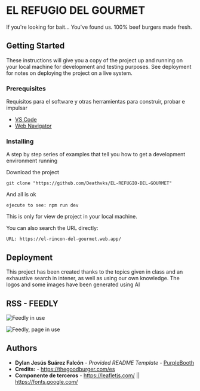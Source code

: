 # EL REFUGIO DEL GOURMET

If you're looking for bait... You've found us. 100% beef burgers made fresh.

## Getting Started

These instructions will give you a copy of the project up and running on
your local machine for development and testing purposes. See deployment
for notes on deploying the project on a live system.

### Prerequisites

Requisitos para el software y otras herramientas para construir, probar e impulsar
- [VS Code](https://code.visualstudio.com/download/)
- [Web Navigator](https://www.google.com/intl/es_es/chrome/)

### Installing

  A step by step series of examples that tell you how to get a development
  environment running

Download the project

    git clone "https://github.com/Deathvks/EL-REFUGIO-DEL-GOURMET"

And all is ok

    ejecute to see: npm run dev

This is only for view de project in your local machine.

You can also search the URL directly:

    URL: https://el-rincon-del-gourmet.web.app/

## Deployment

This project has been created thanks to the topics given in class and an exhaustive search in intener, as well as using our own knowledge. The logos and some images have been generated using AI

## RSS - FEEDLY

![Feedly in use](/EL-REFUGIO-DEL-GOURMET/public/img/feedly.jpg)

![Feedly, page in use](/EL-REFUGIO-DEL-GOURMET/public/img/feedly2.jpg)


## Authors

  - **Dylan Jesús Suárez Falcón** - *Provided README Template* -
    [PurpleBooth](https://github.com/PurpleBooth)
  - **Credits:** - https://thegoodburger.com/es
  - **Componente de terceros** - https://leafletjs.com/ || https://fonts.google.com/